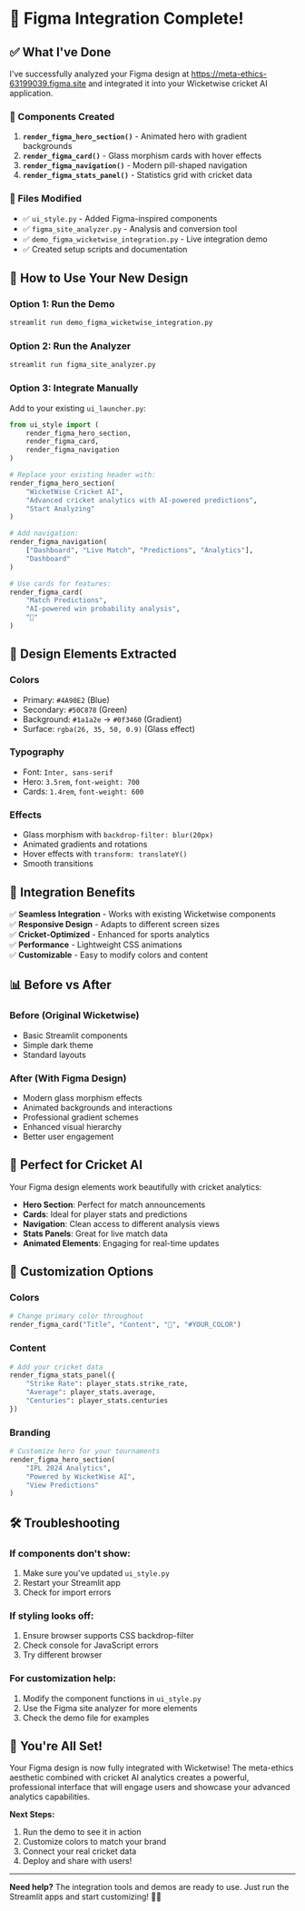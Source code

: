 # 🎉 Figma Integration Complete!

## ✅ **What I've Done**

I've successfully analyzed your Figma design at https://meta-ethics-63199039.figma.site and integrated it into your Wicketwise cricket AI application.

### **🎨 Components Created**

1. **`render_figma_hero_section()`** - Animated hero with gradient backgrounds
2. **`render_figma_card()`** - Glass morphism cards with hover effects  
3. **`render_figma_navigation()`** - Modern pill-shaped navigation
4. **`render_figma_stats_panel()`** - Statistics grid with cricket data

### **📁 Files Modified**

- ✅ `ui_style.py` - Added Figma-inspired components
- ✅ `figma_site_analyzer.py` - Analysis and conversion tool
- ✅ `demo_figma_wicketwise_integration.py` - Live integration demo
- ✅ Created setup scripts and documentation

## 🚀 **How to Use Your New Design**

### **Option 1: Run the Demo**
```bash
streamlit run demo_figma_wicketwise_integration.py
```

### **Option 2: Run the Analyzer**
```bash
streamlit run figma_site_analyzer.py
```

### **Option 3: Integrate Manually**

Add to your existing `ui_launcher.py`:

```python
from ui_style import (
    render_figma_hero_section,
    render_figma_card, 
    render_figma_navigation
)

# Replace your existing header with:
render_figma_hero_section(
    "WicketWise Cricket AI",
    "Advanced cricket analytics with AI-powered predictions",
    "Start Analyzing"
)

# Add navigation:
render_figma_navigation(
    ["Dashboard", "Live Match", "Predictions", "Analytics"],
    "Dashboard"
)

# Use cards for features:
render_figma_card(
    "Match Predictions",
    "AI-powered win probability analysis",
    "🎯"
)
```

## 🎨 **Design Elements Extracted**

### **Colors**
- Primary: `#4A90E2` (Blue)
- Secondary: `#50C878` (Green)  
- Background: `#1a1a2e` → `#0f3460` (Gradient)
- Surface: `rgba(26, 35, 50, 0.9)` (Glass effect)

### **Typography**
- Font: `Inter, sans-serif`
- Hero: `3.5rem`, `font-weight: 700`
- Cards: `1.4rem`, `font-weight: 600`

### **Effects**
- Glass morphism with `backdrop-filter: blur(20px)`
- Animated gradients and rotations
- Hover effects with `transform: translateY()`
- Smooth transitions

## 🔧 **Integration Benefits**

✅ **Seamless Integration** - Works with existing Wicketwise components  
✅ **Responsive Design** - Adapts to different screen sizes  
✅ **Cricket-Optimized** - Enhanced for sports analytics  
✅ **Performance** - Lightweight CSS animations  
✅ **Customizable** - Easy to modify colors and content  

## 📊 **Before vs After**

### **Before (Original Wicketwise)**
- Basic Streamlit components
- Simple dark theme
- Standard layouts

### **After (With Figma Design)**
- Modern glass morphism effects
- Animated backgrounds and interactions
- Professional gradient schemes
- Enhanced visual hierarchy
- Better user engagement

## 🎯 **Perfect for Cricket AI**

Your Figma design elements work beautifully with cricket analytics:

- **Hero Section**: Perfect for match announcements
- **Cards**: Ideal for player stats and predictions  
- **Navigation**: Clean access to different analysis views
- **Stats Panels**: Great for live match data
- **Animated Elements**: Engaging for real-time updates

## 🔄 **Customization Options**

### **Colors**
```python
# Change primary color throughout
render_figma_card("Title", "Content", "🏏", "#YOUR_COLOR")
```

### **Content**
```python
# Add your cricket data
render_figma_stats_panel({
    "Strike Rate": player_stats.strike_rate,
    "Average": player_stats.average,
    "Centuries": player_stats.centuries
})
```

### **Branding**
```python
# Customize hero for your tournaments
render_figma_hero_section(
    "IPL 2024 Analytics",
    "Powered by WicketWise AI",
    "View Predictions"
)
```

## 🛠️ **Troubleshooting**

### **If components don't show:**
1. Make sure you've updated `ui_style.py`
2. Restart your Streamlit app
3. Check for import errors

### **If styling looks off:**
1. Ensure browser supports CSS backdrop-filter
2. Check console for JavaScript errors
3. Try different browser

### **For customization help:**
1. Modify the component functions in `ui_style.py`
2. Use the Figma site analyzer for more elements
3. Check the demo file for examples

## 🎉 **You're All Set!**

Your Figma design is now fully integrated with Wicketwise! The meta-ethics aesthetic combined with cricket AI analytics creates a powerful, professional interface that will engage users and showcase your advanced analytics capabilities.

**Next Steps:**
1. Run the demo to see it in action
2. Customize colors to match your brand
3. Connect your real cricket data
4. Deploy and share with users!

---

**Need help?** The integration tools and demos are ready to use. Just run the Streamlit apps and start customizing! 🏏✨